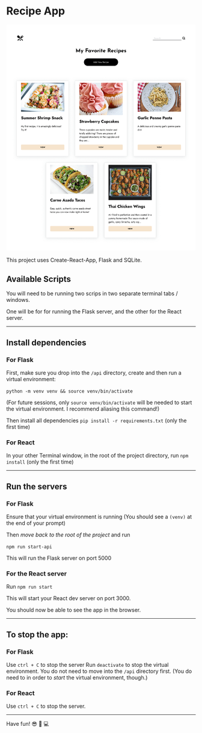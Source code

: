 # Recipe App

![App image](./src/images/screenshot-main.png)

This project uses Create-React-App, Flask and SQLite.

## Available Scripts

You will need to be running two scrips in two separate terminal tabs / windows.

One will be for for running the Flask server, and the other for the React server.

---

## Install dependencies

### For Flask

First, make sure you drop into the `/api` directory, create and then run a virtual environment:

`python -m venv venv && source venv/bin/activate`

(For future sessions, only `source venv/bin/activate` will be needed to start the virtual environment. I recommend aliasing this command!)

Then install all dependencies `pip install -r requirements.txt` (only the first time)

### For React

In your other Terminal window, in the root of the project directory, run `npm install` (only the first time)

---

## Run the servers

### For Flask

Ensure that your virtual environment is running (You should see a `(venv)` at the end of your prompt)

Then _move back to the root of the project_ and run

`npm run start-api`

This will run the Flask server on port 5000

### For the React server

Run `npm run start`

This will start your React dev server on port 3000.

You should now be able to see the app in the browser.

---

## To stop the app:

### For Flask

Use `ctrl + C` to stop the server
Run `deactivate` to stop the virtual environment. You do not need to move into the `/api` directory first. (You do need to in order to _start_ the virtual environment, though.)

### For React

Use `ctrl + C` to stop the server.

---

Have fun! 😎 🎉 💻
